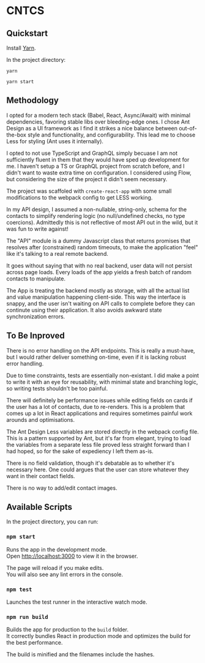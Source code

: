 # CNTCS

## Quickstart

Install [Yarn](https://yarnpkg.com/en/docs/install).

In the project directory:

`yarn`

`yarn start`

## Methodology

I opted for a modern tech stack (Babel, React, Async/Await) with minimal dependencies, favoring stable libs over bleeding-edge ones. I chose
Ant Design as a UI framework as I find it strikes a nice balance between out-of-the-box style and functionality, and configurability. This lead
me to choose Less for styling (Ant uses it internally).

I opted to not use TypeScript and GraphQL simply becuase I am not sufficiently fluent in them that they would have sped up development for me.
I haven't setup a TS or GraphQL project from scratch before, and I didn't want to waste extra time on configuration. I considered using Flow, but
considering the size of the project it didn't seem necessary.

The project was scaffoled with `create-react-app` with some small modifications to the webpack config to get LESS working.

In my API design, I assumed a non-nullable, string-only, schema for the contacts to simplify rendering logic (no null/undefined checks, no
type coercions). Admittedly this is not reflective of most API out in the wild, but it was fun to write against!

The "API" module is a dummy Javascript class that returns promises that resolves after (constrained) random timeouts, to make the application "feel"
like it's talking to a real remote backend.

It goes without saying that with no real backend, user data will not persist across page loads. Every loads of the app yields a fresh batch of
random contacts to manipulate.

The App is treating the backend mostly as storage, with all the actual list and value manipulation happening client-side. This way
the interface is snappy, and the user isn't waiting on API calls to complete before they can continute using their application. It also avoids awkward
state synchronization errors.

## To Be Inproved

There is no error handling on the API endpoints. This is really a must-have, but I would rather deliver something on-time, even if it is lacking
robust error handling.

Due to time constraints, tests are essentially non-existant. I did make a point to write it with an eye for reusability, with minimal state and
branching logic, so writing tests shouldn't be too painful.

There will definitely be performance issues while editing fields on cards if the user has a lot of contacts, due to re-renders.
This is a problem that comes up a lot in React applications and requires sometimes painful work arounds and optimisations.

The Ant Design Less variables are stored directly in the webpack config file. This is a pattern supported by Ant, but it's far from elegant,
trying to load the variables from a separate less file proved less straight forward than I had hoped, so for the sake of expediency I left them as-is.

There is no field validation, though it's debatable as to whether it's necessary here. One could argues that the user can store whatever they want in their
contact fields.

There is no way to add/edit contact images.

## Available Scripts

In the project directory, you can run:

### `npm start`

Runs the app in the development mode.<br>
Open [http://localhost:3000](http://localhost:3000) to view it in the browser.

The page will reload if you make edits.<br>
You will also see any lint errors in the console.

### `npm test`

Launches the test runner in the interactive watch mode.<br>

### `npm run build`

Builds the app for production to the `build` folder.<br>
It correctly bundles React in production mode and optimizes the build for the best performance.

The build is minified and the filenames include the hashes.<br>
